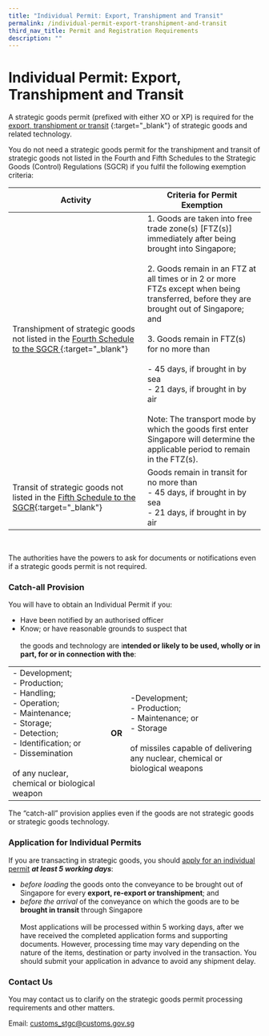 ```yaml
---
title: "Individual Permit: Export, Transhipment and Transit"
permalink: /individual-permit-export-transhipment-and-transit
third_nav_title: Permit and Registration Requirements
description: ""
---
```

# Individual Permit: Export, Transhipment and Transit

A strategic goods permit (prefixed with either XO or XP) is required for the [export, transhipment or transit](/businesses/strategic-goods-control-1/overview/scope-of-control) {:target="_blank"} of strategic goods and related technology.

You do not need a strategic goods permit for the transhipment and transit of strategic goods not listed in the Fourth and Fifth Schedules to the Strategic Goods (Control) Regulations (SGCR) if you fulfil the following exemption criteria:

| **Activity** | **Criteria for Permit Exemption** |
| -------- | -------- |
| Transhipment of strategic goods not listed in the [Fourth Schedule to the SGCR ](https://sso.agc.gov.sg/SL/300-RG1?DocDate=20180904#Sc4-XX-Sc4-){:target="_blank"}   | 1. Goods are taken into free trade zone(s) [FTZ(s)] immediately after being brought into Singapore; <br><br> 2. Goods remain in an FTZ at all times or in 2 or more FTZs except when being transferred, before they are brought out of Singapore; and <br><br> 3. Goods remain in FTZ(s) for no more than<br><br>- 45 days, if brought in by sea<br>- 21 days, if brought in by air <br><br>Note: The transport mode by which the goods first enter Singapore will determine the applicable period to remain in the FTZ(s).    |
|Transit of strategic goods not listed in the [Fifth Schedule to the SGCR](https://sso.agc.gov.sg/SL/300-RG1?DocDate=20180904#Sc5-){:target="_blank"} | Goods remain in transit for no more than <br>- 45 days, if brought in by sea<br>- 21 days, if brought in by air |

<br>

The authorities have the powers to ask for documents or notifications even if a strategic goods permit is not required.

### Catch-all Provision

You will have to obtain an Individual Permit if you:
* Have been notified by an authorised officer
* Know; or have reasonable grounds to suspect that<br><br>the goods and technology are i**ntended or likely to be used, wholly or in part, for or in connection with the**:



|  |  |  |
| -------- | -------- | -------- |
| - Development;<br>- Production;<br>- Handling;<br>- Operation;<br>- Maintenance;<br>- Storage;<br>- Detection;<br>- Identification; or<br>- Dissemination<br><br>of any nuclear, chemical or biological weapon | **OR**  | -Development;<br>- Production;<br>- Maintenance; or<br>- Storage<br><br>of missiles capable of delivering any nuclear, chemical or biological weapons     |

The “catch-all” provision applies even if the goods are not strategic goods or strategic goods technology.

### Application for Individual Permits
If you are transacting in strategic goods, you should [apply for an individual permit](/files/businesses/tn4-1proceduresforstspermits.pdf) ***at least 5 working days***:

* *before loading* the goods onto the conveyance to be brought out of Singapore for every **export, re-export or transhipment**; and
* *before the arrival* of the conveyance on which the goods are to be **brought in transit** through Singapore<br><br>Most applications will be processed within 5 working days, after we have received the completed application forms and supporting documents. However, processing time may vary depending on the nature of the items, destination or party involved in the transaction. You should submit your application in advance to avoid any shipment delay.

### Contact Us
You may contact us to clarify on the strategic goods permit processing requirements and other matters.

Email: customs_stgc@customs.gov.sg